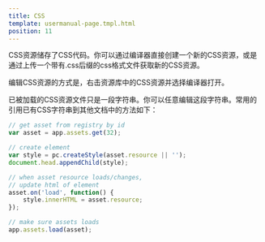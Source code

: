 ```yaml
---
title: CSS
template: usermanual-page.tmpl.html
position: 11
---
```


CSS资源储存了CSS代码。你可以通过编译器直接创建一个新的CSS资源，或是通过上传一个带有.css后缀的css格式文件获取新的CSS资源。

编辑CSS资源的方式是，右击资源库中的CSS资源并选择编译器打开。

已被加载的CSS资源文件只是一段字符串。你可以任意编辑这段字符串。常用的引用已有CSS字符串到其他文档中的方法如下：

```javascript
// get asset from registry by id
var asset = app.assets.get(32);

// create element
var style = pc.createStyle(asset.resource || '');
document.head.appendChild(style);

// when asset resource loads/changes,
// update html of element
asset.on('load', function() {
    style.innerHTML = asset.resource;
});

// make sure assets loads
app.assets.load(asset);
```

